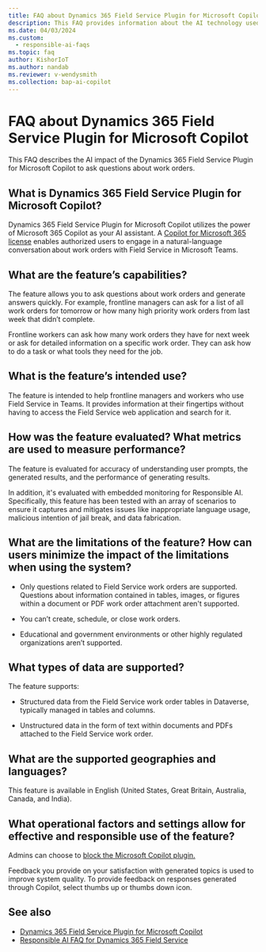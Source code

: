 ```yaml
---
title: FAQ about Dynamics 365 Field Service Plugin for Microsoft Copilot
description: This FAQ provides information about the AI technology used in the Dynamics 365 Field Service Plugin for Microsoft Copilot.
ms.date: 04/03/2024
ms.custom: 
  - responsible-ai-faqs
ms.topic: faq
author: KishorIoT
ms.author: nandab
ms.reviewer: v-wendysmith
ms.collection: bap-ai-copilot 
---
```


# FAQ about Dynamics 365 Field Service Plugin for Microsoft Copilot

This FAQ describes the AI impact of the Dynamics 365 Field Service Plugin for Microsoft Copilot to ask questions about work orders.

## What is Dynamics 365 Field Service Plugin for Microsoft Copilot?

Dynamics 365 Field Service Plugin for Microsoft Copilot utilizes the power of Microsoft 365 Copilot as your AI assistant. A [Copilot for Microsoft 365 license](/microsoft-365-copilot/extensibility/overview-business-applications##get-copilot-for-microsoft-365-licenses-and-enable-plugins) enables authorized users to engage in a natural-language conversation about work orders with Field Service in Microsoft Teams.  

## What are the feature’s capabilities?

The feature allows you to ask questions about work orders and generate answers quickly. For example, frontline managers can ask for a list of all work orders for tomorrow or how many high priority work orders from last week that didn’t complete.  

Frontline workers can ask how many work orders they have for next week or ask for detailed information on a specific work order. They can ask how to do a task or what tools they need for the job.

## What is the feature’s intended use?

The feature is intended to help frontline managers and workers who use Field Service in Teams. It provides information at their fingertips without having to access the Field Service web application and search for it.  

## How was the feature evaluated? What metrics are used to measure performance?

The feature is evaluated for accuracy of understanding user prompts, the generated results, and the performance of generating results.

In addition, it's evaluated with embedded monitoring for Responsible AI. Specifically, this feature has been tested with an array of scenarios to ensure it captures and mitigates issues like inappropriate language usage, malicious intention of jail break, and data fabrication.

## What are the limitations of the feature? How can users minimize the impact of the limitations when using the system?

- Only questions related to Field Service work orders are supported. Questions about information contained in tables, images, or figures within a document or PDF work order attachment aren't supported.

- You can’t create, schedule, or close work orders.

- Educational and government environments or other highly regulated organizations aren’t supported.

## What types of data are supported?

The feature supports:

- Structured data from the Field Service work order tables in Dataverse, typically managed in tables and columns.

- Unstructured data in the form of text within documents and PDFs attached to the Field Service work order.

## What are the supported geographies and languages?

This feature is available in English (United States, Great Britain, Australia, Canada, and India).

## What operational factors and settings allow for effective and responsible use of the feature?

Admins can choose to [block the Microsoft Copilot plugin.](/microsoft-365-copilot/extensibility/overview-business-applications#deploy-a-plugin)

Feedback you provide on your satisfaction with generated topics is used to improve system quality. To provide feedback on responses generated through Copilot, select thumbs up or thumbs down icon.

## See also

- [Dynamics 365 Field Service Plugin for Microsoft Copilot](flw-m365-chat.md)
- [Responsible AI FAQ for Dynamics 365 Field Service](responsible-ai-overview.md)